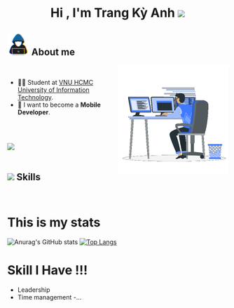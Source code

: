 <h1 align="center"><b>Hi , I'm Trang Kỳ Anh </b><img src="https://media.giphy.com/media/hvRJCLFzcasrR4ia7z/giphy.gif" width="35"></h1>

## <picture><img src = "https://github.com/0xAbdulKhalid/0xAbdulKhalid/raw/main/assets/mdImages/about_me.gif" width = 50px></picture> **About me**

<picture> <img align="right" src="https://github.com/0xAbdulKhalid/0xAbdulKhalid/raw/main/assets/mdImages/Right_Side.gif" width = 250px></picture>

<br>

- :man_student: Student at [VNU HCMC University of Information Technology](https://www.uit.edu.vn/).
- :dart: I want to become a **Mobile Developer**.

<br><br>

<img src="https://user-images.githubusercontent.com/73097560/115834477-dbab4500-a447-11eb-908a-139a6edaec5c.gif"><br><br>

## <img src="https://media2.giphy.com/media/QssGEmpkyEOhBCb7e1/giphy.gif?cid=ecf05e47a0n3gi1bfqntqmob8g9aid1oyj2wr3ds3mg700bl&rid=giphy.gif" width ="25"><b> Skills</b>
<br>

<p align="center">

# This is my stats
![Anurag's GitHub stats](https://github-readme-stats.vercel.app/api?username=AllieInJune04&show_icons=true&theme=radical)
[![Top Langs](https://github-readme-stats.vercel.app/api/top-langs/?username=AllieInJune04&layout=compact)](https://github.com/anuraghazra/github-readme-stats)


# Skill I Have !!!
- Leadership
- Time management
-...
